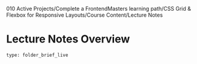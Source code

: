 010 Active Projects/Complete a FrontendMasters learning path/CSS Grid & Flexbox for Responsive Layouts/Course Content/Lecture Notes
# Lecture Notes Overview
 
```ccard
type: folder_brief_live
```
 

